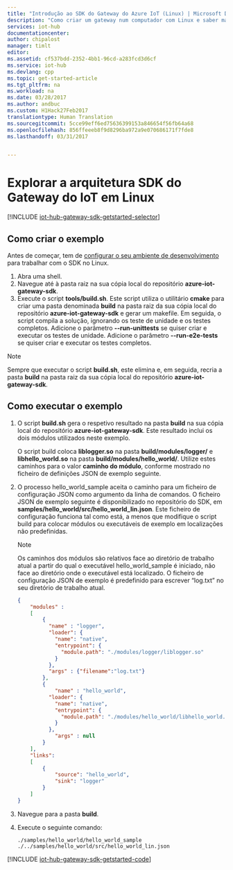```yaml
---
title: "Introdução ao SDK do Gateway do Azure IoT (Linux) | Microsoft Docs"
description: "Como criar um gateway num computador com Linux e saber mais sobre os principais conceitos no SDK do Gateway do Azure IoT como módulos e ficheiros de configuração do JSON."
services: iot-hub
documentationcenter: 
author: chipalost
manager: timlt
editor: 
ms.assetid: cf537bdd-2352-4bb1-96cd-a283fcd3d6cf
ms.service: iot-hub
ms.devlang: cpp
ms.topic: get-started-article
ms.tgt_pltfrm: na
ms.workload: na
ms.date: 03/28/2017
ms.author: andbuc
ms.custom: H1Hack27Feb2017
translationtype: Human Translation
ms.sourcegitcommit: 5cce99eff6ed75636399153a846654f56fb64a68
ms.openlocfilehash: 856ffeeeb8f9d8296ba972a9e070686171f7fde8
ms.lasthandoff: 03/31/2017


---
```

# <a name="explore-the-iot-gateway-sdk-architecture-on-linux"></a>Explorar a arquitetura SDK do Gateway do IoT em Linux

[!INCLUDE [iot-hub-gateway-sdk-getstarted-selector](../../includes/iot-hub-gateway-sdk-getstarted-selector.md)]

## <a name="how-to-build-the-sample"></a>Como criar o exemplo

Antes de começar, tem de [configurar o seu ambiente de desenvolvimento][lnk-setupdevbox] para trabalhar com o SDK no Linux.

1. Abra uma shell.
1. Navegue até à pasta raiz na sua cópia local do repositório **azure-iot-gateway-sdk**.
1. Execute o script **tools/build.sh**. Este script utiliza o utilitário **cmake** para criar uma pasta denominada **build** na pasta raiz da sua cópia local do repositório **azure-iot-gateway-sdk** e gerar um makefile. Em seguida, o script compila a solução, ignorando os teste de unidade e os testes completos. Adicione o parâmetro **--run-unittests** se quiser criar e executar os testes de unidade. Adicione o parâmetro **--run-e2e-tests** se quiser criar e executar os testes completos.

> [!NOTE]
> Sempre que executar o script **build.sh**, este elimina e, em seguida, recria a pasta **build** na pasta raiz da sua cópia local do repositório **azure-iot-gateway-sdk**.

## <a name="how-to-run-the-sample"></a>Como executar o exemplo

1. O script **build.sh** gera o respetivo resultado na pasta **build** na sua cópia local do repositório **azure-iot-gateway-sdk**. Este resultado inclui os dois módulos utilizados neste exemplo.

    O script build coloca **liblogger.so** na pasta **build/modules/logger/** e **libhello\_world.so** na pasta **build/modules/hello_world/**. Utilize estes caminhos para o valor **caminho do módulo**, conforme mostrado no ficheiro de definições JSON de exemplo seguinte.
1. O processo hello\_world\_sample aceita o caminho para um ficheiro de configuração JSON como argumento da linha de comandos. O ficheiro JSON de exemplo seguinte é disponibilizado no repositório do SDK, em **samples/hello\_world/src/hello\_world\_lin.json**. Este ficheiro de configuração funciona tal como está, a menos que modifique o script build para colocar módulos ou executáveis de exemplo em localizações não predefinidas.

   > [!NOTE]
   > Os caminhos dos módulos são relativos face ao diretório de trabalho atual a partir do qual o executável hello\_world\_sample é iniciado, não face ao diretório onde o executável está localizado. O ficheiro de configuração JSON de exemplo é predefinido para escrever “log.txt” no seu diretório de trabalho atual.

    ```json
    {
        "modules" :
        [
            {
              "name" : "logger",
              "loader": {
                "name": "native",
                "entrypoint": {
                  "module.path": "./modules/logger/liblogger.so"
                }
              },
              "args" : {"filename":"log.txt"}
            },
            {
                "name" : "hello_world",
              "loader": {
                "name": "native",
                "entrypoint": {
                  "module.path": "./modules/hello_world/libhello_world.so"
                }
              },
                "args" : null
            }
        ],
        "links":
        [
            {
                "source": "hello_world",
                "sink": "logger"
            }
        ]
    }
    ```
1. Navegue para a pasta **build**.
1. Execute o seguinte comando:

   `./samples/hello_world/hello_world_sample ./../samples/hello_world/src/hello_world_lin.json`

[!INCLUDE [iot-hub-gateway-sdk-getstarted-code](../../includes/iot-hub-gateway-sdk-getstarted-code.md)]

<!-- Links -->
[lnk-setupdevbox]: https://github.com/Azure/azure-iot-gateway-sdk/blob/master/doc/devbox_setup.md

